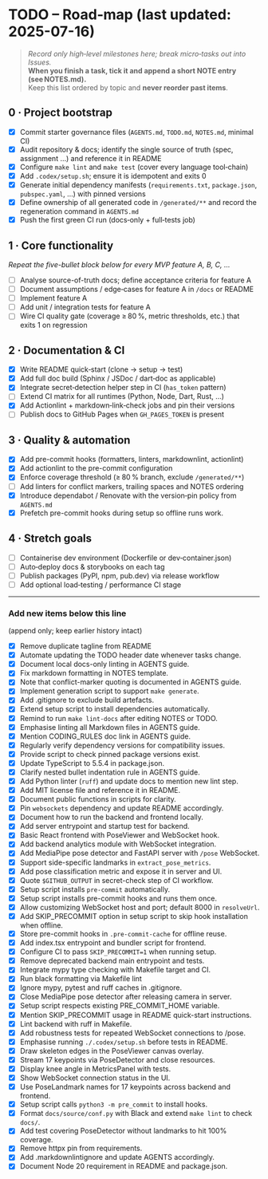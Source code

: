 # TODO – Road‑map (last updated: 2025-07-16)

> *Record only high‑level milestones here; break micro‑tasks out into Issues.*  
> **When you finish a task, tick it and append a short NOTE entry
> (see NOTES.md).**  
> Keep this list ordered by topic and **never reorder past items**.

## 0 · Project bootstrap

- [x] Commit starter governance files (`AGENTS.md`, `TODO.md`, `NOTES.md`,
        minimal CI)
- [x] Audit repository & docs; identify the single source of truth
(spec, assignment …) and reference it in README
- [x] Configure `make lint` and `make test` (cover every language tool‑chain)
- [x] Add `.codex/setup.sh`; ensure it is idempotent and exits 0
- [x] Generate initial dependency manifests (`requirements.txt`,
        `package.json`, `pubspec.yaml`, …) with pinned versions
- [x] Define ownership of all generated code in `/generated/**` and record the
      regeneration command in `AGENTS.md`
- [x] Push the first green CI run (docs‑only + full‑tests job)

## 1 · Core functionality

*Repeat the five-bullet block below for every MVP feature A, B, C, ...*

- [ ] Analyse source-of-truth docs; define acceptance criteria for feature A
- [ ] Document assumptions / edge‑cases for feature A in `/docs` or README  
- [ ] Implement feature A  
- [ ] Add unit / integration tests for feature A  
- [ ] Wire CI quality gate (coverage ≥ 80 %, metric thresholds, etc.) that
      exits 1 on regression

## 2 · Documentation & CI

- [x] Write README quick‑start (clone → setup → test)
- [x] Add full doc build (Sphinx / JSDoc / dart‑doc as applicable)
- [x] Integrate secret‑detection helper step in CI (`has_token` pattern)
- [ ] Extend CI matrix for all runtimes (Python, Node, Dart, Rust, …)
- [x] Add Actionlint + markdown‑link‑check jobs and pin their versions
- [ ] Publish docs to GitHub Pages when `GH_PAGES_TOKEN` is present

## 3 · Quality & automation

- [x] Add pre-commit hooks (formatters, linters, markdownlint, actionlint)
- [x] Add actionlint to the pre-commit configuration
- [x] Enforce coverage threshold (≥ 80 % branch, exclude `/generated/**`)
- [ ] Add linters for conflict markers, trailing spaces and NOTES ordering
- [x] Introduce dependabot / Renovate with the version‑pin policy from
      `AGENTS.md`
- [x] Prefetch pre-commit hooks during setup so offline runs work.

## 4 · Stretch goals

- [ ] Containerise dev environment (Dockerfile or dev‑container.json)
- [ ] Auto‑deploy docs & storybooks on each tag
- [ ] Publish packages (PyPI, npm, pub.dev) via release workflow
- [ ] Add optional load‑testing / performance CI stage

---

### Add new items below this line

 (append only; keep earlier history intact)

- [x] Remove duplicate tagline from README
- [x] Automate updating the TODO header date whenever tasks change.
- [x] Document local docs-only linting in AGENTS guide.
- [x] Fix markdown formatting in NOTES template.
- [x] Note that conflict-marker quoting is documented in AGENTS guide.
- [x] Implement generation script to support `make generate`.
- [x] Add .gitignore to exclude build artefacts.
- [x] Extend setup script to install dependencies automatically.
- [x] Remind to run `make lint-docs` after editing NOTES or TODO.
- [x] Emphasise linting all Markdown files in AGENTS guide.
- [x] Mention CODING_RULES doc link in AGENTS guide.
- [x] Regularly verify dependency versions for compatibility issues.
- [x] Provide script to check pinned package versions exist.
- [x] Update TypeScript to 5.5.4 in package.json.
- [x] Clarify nested bullet indentation rule in AGENTS guide.
- [x] Add Python linter (`ruff`) and update docs to mention new lint step.
- [x] Add MIT license file and reference it in README.
- [x] Document public functions in scripts for clarity.
- [x] Pin `websockets` dependency and update README accordingly.
- [x] Document how to run the backend and frontend locally.
- [x] Add server entrypoint and startup test for backend.
- [x] Basic React frontend with PoseViewer and WebSocket hook.
- [x] Add backend analytics module with WebSocket integration.
- [x] Add MediaPipe pose detector and FastAPI server with `/pose` WebSocket.
- [x] Support side-specific landmarks in `extract_pose_metrics`.
- [x] Add pose classification metric and expose it in server and UI.
- [x] Quote `$GITHUB_OUTPUT` in secret-check step of CI workflow.
- [x] Setup script installs `pre-commit` automatically.
- [x] Setup script installs pre-commit hooks and runs them once.
- [x] Allow customizing WebSocket host and port; default 8000 in `resolveUrl`.
- [x] Add SKIP_PRECOMMIT option in setup script to skip hook installation when offline.
- [x] Store pre-commit hooks in `.pre-commit-cache` for offline reuse.
- [x] Add index.tsx entrypoint and bundler script for frontend.
- [x] Configure CI to pass `SKIP_PRECOMMIT=1` when running setup.
- [x] Remove deprecated backend main entrypoint and tests.
- [x] Integrate mypy type checking with Makefile target and CI.
- [x] Run black formatting via Makefile lint
- [x] Ignore mypy, pytest and ruff caches in .gitignore.
- [x] Close MediaPipe pose detector after releasing camera in server.
- [x] Setup script respects existing PRE_COMMIT_HOME variable.
- [x] Mention SKIP_PRECOMMIT usage in README quick-start instructions.
- [x] Lint backend with ruff in Makefile.
- [x] Add robustness tests for repeated WebSocket connections to /pose.
- [x] Emphasise running `./.codex/setup.sh` before tests in README.
- [x] Draw skeleton edges in the PoseViewer canvas overlay.
- [x] Stream 17 keypoints via PoseDetector and close resources.
- [x] Display knee angle in MetricsPanel with tests.
- [x] Show WebSocket connection status in the UI.
- [x] Use PoseLandmark names for 17 keypoints across backend and frontend.
- [x] Setup script calls `python3 -m pre_commit` to install hooks.
- [x] Format `docs/source/conf.py` with Black and extend `make lint` to check `docs/`.
- [x] Add test covering PoseDetector without landmarks to hit 100% coverage.
- [x] Remove httpx pin from requirements.
- [x] Add .markdownlintignore and update AGENTS accordingly.
- [x] Document Node 20 requirement in README and package.json.

